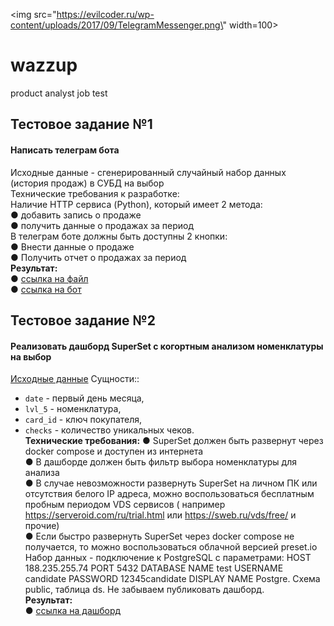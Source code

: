 <img src=\"https://evilcoder.ru/wp-content/uploads/2017/09/TelegramMessenger.png\" width=100>
# wazzup  
product analyst job test  
## Тестовое задание №1   
#### Написать телеграм бота  
Исходные данные - сгенерированный случайный набор данных (история продаж) в
СУБД на выбор  
Технические требования к разработке:  
Наличие HTTP сервиса (Python), который имеет 2 метода:  
● добавить запись о продаже  
● получить данные о продажах за период  
В телеграм боте должны быть доступны 2 кнопки:  
● Внести данные о продаже  
● Получить отчет о продажах за период  
**Результат:**  
● [ссылка на файл](https://github.com/moseevaevgeniya/wazzup/blob/d2ef061b1901ac6308655b4d89f3a91853c3ba13/wizzard.ipynb)  
● [ссылка на бот](https://t.me/testwizzart_bot)

## Тестовое задание №2
#### Реализовать дашборд SuperSet с когортным анализом номенклатуры на выбор
[Исходные данные](https://drive.google.com/file/d/1bTCKuOnHLtRq-x3Oxxxe0YuLIM8wY-vZ/view?usp=sharing)
Сущности:: 
- `date` - первый день месяца,  
-  `lvl_5` - номенклатура,  
-   `card_id` - ключ покупателя,   
-   `checks` - количество уникальных чеков.  
**Технические требования:**
● SuperSet должен быть развернут через docker compose и доступен из интернета  
● В дашборде должен быть фильтр выбора номенклатуры для анализа  
● В случае невозможности развернуть SuperSet на личном ПК или отсутствия
белого IP адреса, можно воспользоваться бесплатным пробным периодом VDS
сервисов ( например https://serveroid.com/ru/trial.html или
https://sweb.ru/vds/free/ и прочие)  
● Если быстро развернуть SuperSet через docker compose не получается, то
можно воспользоваться облачной версией preset.io Набор данных -
подключение к PostgreSQL с параметрами: HOST 188.235.255.74 PORT 5432
DATABASE NAME test USERNAME candidate PASSWORD 12345candidate
DISPLAY NAME Postgre. Схема public, таблица ds.
Не забываем публиковать
дашборд.   
**Результат:**  
● [ссылка на дашборд](https://d28e6176.us1a.app.preset.io/superset/dashboard/8/?native_filters_key=DDLmTZHcUz-x-0l2r-m-tPQIW48zpeAWhN7QbVMT1_GAhGDuDaZF0fuPJpr13v-g)
